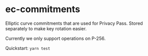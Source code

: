 # ec-commitments

Elliptic curve commitments that are used for Privacy Pass. Stored separately to make key rotation easier.

Currently we only support operations on P-256.

Quickstart: `yarn test`

